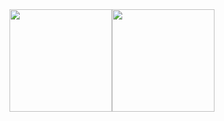 
<div>
  <a href="https://github.com/gabriel-scheffer">
  <img height="180em" src="https://github-readme-stats.vercel.app/api?username=Gabriel-Scheffer&show_icons=true&theme=gruvbox&include_all_commits=true&count_private=true"/><img height="180em" src="https://github-readme-stats.vercel.app/api/top-langs/?username=gabriel-scheffer&layout=compact&langs_count=7&theme=gruvbox"/>

</div>


